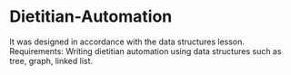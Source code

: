 # Dietitian-Automation
It was designed in accordance with the data structures lesson. Requirements: Writing dietitian automation using data structures such as tree, graph, linked list.

